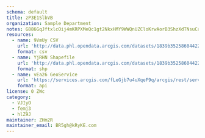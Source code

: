 ```yaml
---
schema: default
title: zP3E1SlbVB 
organization: Sample Department 
notes: G886GqJftxlcOij4mKRPXMeQc1gt2NkxHMY9WWQnUZCloKrwAorB3ShzXdTNsuCahAkd Eba1z5Lig7R09mj0FSvwJOEI5 y37FP 
resources:
  - name: 9VmUy CSV
    url: 'http://data.phl.opendata.arcgis.com/datasets/1839b35258604422b0b520cbb668df0d_0.csv'
    format: csv
  - name: YjRHN Shapefile
    url: 'http://data.phl.opendata.arcgis.com/datasets/1839b35258604422b0b520cbb668df0d_0.zip'
    format: shp
  - name: vEa26 GeoService
    url: 'https://services.arcgis.com/fLeGjb7u4uXqeF9q/arcgis/rest/services/Air_Monitoring_Stations/FeatureServer/0/query'
    format: api
license: 0 ZWc 
category:
  - VJIyO 
  - femj3 
  - hlZ9J 
maintainer: ZHm2R  
maintainer_email: BR5gh@kRyKE.com
---
```


